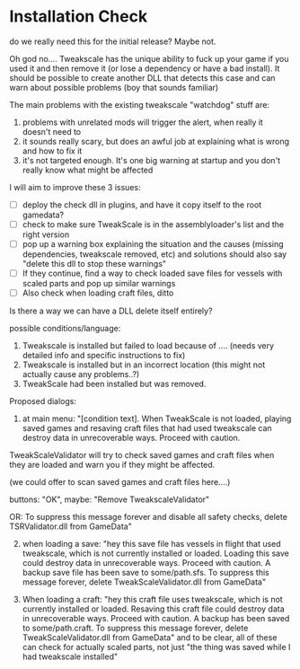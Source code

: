 # Installation Check

do we really need this for the initial release?  Maybe not.

Oh god no....
Tweakscale has the unique ability to fuck up your game if you used it and then remove it (or lose a dependency or have a bad install).
It should be possible to create another DLL that detects this case and can warn about possible problems (boy that sounds familiar)

The main problems with the existing tweakscale "watchdog" stuff are:
1. problems with unrelated mods will trigger the alert, when really it doesn't need to
2. it sounds really scary, but does an awful job at explaining what is wrong and how to fix it
3. it's not targeted enough.  It's one big warning at startup and you don't really know what might be affected

I will aim to improve these 3 issues:

- [ ] deploy the check dll in plugins, and have it copy itself to the root gamedata?
- [ ] check to make sure TweakScale is in the assemblyloader's list and the right version
- [ ] pop up a warning box explaining the situation and the causes (missing dependencies, tweakscale removed, etc) and solutions
		should also say "delete this dll to stop these warnings"
- [ ] If they continue, find a way to check loaded save files for vessels with scaled parts and pop up similar warnings
- [ ] Also check when loading craft files, ditto

Is there a way we can have a DLL delete itself entirely?

possible conditions/language:

1. Tweakscale is installed but failed to load because of .... (needs very detailed info and specific instructions to fix)
2. Tweakscale is installed but in an incorrect location (this might not actually cause any problems..?)
3. TweakScale had been installed but was removed.

Proposed dialogs:

1. at main menu: "[condition text].  When TweakScale is not loaded, playing saved games and resaving craft files that had used 
tweakscale can destroy data in unrecoverable ways.  Proceed with caution.  

TweakScaleValidator will try to check saved games and craft files when they are loaded and warn you if they might be affected.

(we could offer to scan saved games and craft files here....)

buttons: "OK", maybe: "Remove TweakscaleValidator"

OR:
To suppress this message forever and disable all safety checks, delete TSRValidator.dll from GameData"

2. when loading a save: "hey this save file has vessels in flight that used tweakscale, which is not currently installed or loaded.  Loading this save could destroy data in unrecoverable ways.  Proceed with caution.  A backup save file has been save to some/path.sfs.  To suppress this message forever, delete TweakScaleValidator.dll from GameData"

3. When loading a craft: "hey this craft file uses tweakscale, which is not currently installed or loaded.  Resaving this craft file could destroy data in unrecoverable ways.  Proceed with caution.  A backup has been saved to some/path.craft.  To suppress this message forever, delete TweakScaleValidator.dll from GameData"
and to be clear, all of these can check for actually scaled parts, not just "the thing was saved while I had tweakscale installed"